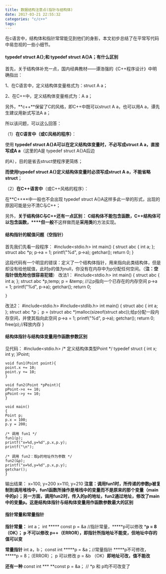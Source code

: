 ```yaml
---
title: 数据结构注意点(指针与结构体)
date: 2017-03-21 22:55:32
categories: "c/c++"
tags:
---
```


在c语言中，结构体和指针常常能见到他们的身影，本文初步总结了在平常写代码中易忽视的一些小细节。
#### typedef struct A{};和 typedef struct A{}A；有什么区别

首先，关于结构体补充一点，国内经典教材——谭浩强的《C++程序设计》中明确指出：

1、在C语言中，定义结构体变量格式为：struct A a；

2、在C++中，定义结构体变量格式为：A a；

另外，**c++**保留了C的风格，即C++中既可以struct A a，也可以用A a，谭先生建议用新式写法A a；

所以该问题，可以这么回答：

（1）**在C语言中（或C风格的程序）**：

使用 **typedef struct A{}A可以在定义结构体变量时，不必写成struct A a，直接写成A a**（这里的A是 typedef struct A{}A后边

的A），目的是省去struct使程序更简练；

**而使用typedef struct A{}定义结构体变量时必须写成struct A a，不能省略struct**；

（2）**在C++语言中**（或C++风格的程序）：

在**C++**中一般也不会出现 typedef struct A{}A这样多此一举的形式，出现的原因可能是分不清C与C++；

另外，**关于结构体C与C++还有一点区别：** **C结构体不能包含函数，C++结构体可以包含函数，****但一般**不这样做而是**采用类**的方法实现。

#### 结构指针的赋值问题（空指针）
首先我们先看一段程序：
	#include<stdio.h>
	int main()
	{
	struct abc
	{
		int a;
	};
	struct abc *p;
	p->a = 1;
	printf("%d", p->a);
	getchar();
	return 0;
	}

这段代码有一个明显的错误：定义了一个结构体指针，用来指向此类结构体，但是却没有给他赋值，此时p的值为null，你没有在内存中为p分配任何空间。（**注：空指针很危险也很容易犯错**）
改法1：
	#include<stdio.h>
	int main()
	{
	struct abc
	{
		int a;
	};
	struct abc *p,temp;
	p = &temp; //让p指向一个已存在的内存空间
	p->a = 1;
	printf("%d", p->a);
	getchar();
	return 0;

	}
改法2：
	#include<stdio.h>
	#include<stdlib.h>
	int main()
	{
	struct abc
	{
		int a;
	};
	struct abc *p；
	p = (struct abc *)malloc(sizeof(struct abc));给p分配一段内存空间，并使其指向此空间
	p->a = 1;
	printf("%d", p->a);
	getchar();
	return 0;
	free(p);//释放内存
	}
#### 结构体指针与结构体变量用作函数参数区别
见代码：
	#include<stdio.h>
	/* 定义结构体类型Point */
	typedef struct
	{
	int x;
	int y;
	}Point;

	void fun1(Point point){
	point.x += 10;
	point.y += 10;
	}

	void fun2(Point *pPoint){
	pPoint->x += 10;
	pPoint->y += 10;
	}

	void main()
	{
	Point p;
	p.x = 100;
	p.y = 200;

	/* 调用 fun1 */
	fun1(p);
	printf("x=%d,y=%d",p.x,p.y);
	printf("\n");

	/* 调用 fun2：取p的地址作为参数 */
    fun2(&p);
	printf("x=%d,y=%d",p.x,p.y);
	getchar();
	}
输出结果：
x=100, y=200
x=110, y=210
**注意：调用fun1时，所传递的参数p被复制到调用堆栈中，fun1函数所操作是堆栈中的变量而不是原来的那个变量（main中的p）；另一方面，调用fun2时，传入的p的地址，fun2通过地址，修改了main中的变量p。这是结构体指针与结构体变量用作函数参数最大的区别**

#### 指针常量和常量指针
**指针常量：**
int a；
int ***** const p = &a    //指针常量，*****p可以修改 ***p = 8（OK）； p 不可以修改 p++（ERROR），即指针所指地址不能变，但地址中存的值可以变**

**常量指针**
int a，b；
const int *****p = &a；//常量指针    *****p不可修改， *****p = 8；（ERROR）； p 可以修改 p = &b （OK）**即地址可改，值不能改**

**还有一种**
const int *** **const p = &a；    // *p 和 p均不可改变了

